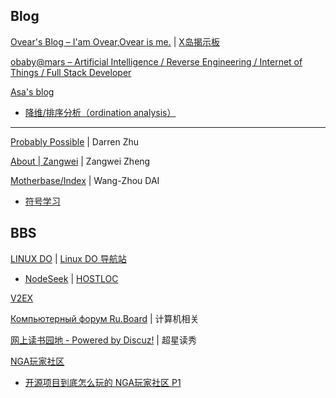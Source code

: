 
## Blog

[Ovear's Blog – I'am Ovear,Ovear is me.](https://ovear.info/) | [X岛揭示板](https://www.nmbxd1.com/Forum)

[obaby@mars – Artificial Intelligence / Reverse Engineering / Internet of Things / Full Stack Developer](https://oba.by/)

[Asa's blog](https://asa-blog.netlify.app/)

- [降维/排序分析（ordination analysis）](https://asa-blog.netlify.app/p/ordination-analysis/)

------

[Probably Possible](https://dzhu.page/) | Darren Zhu

[About | Zangwei](https://zhengzangw.github.io/) | Zangwei Zheng

[Motherbase/Index](https://daiwz.net/index.html) | Wang-Zhou DAI

- [符号学习](https://www.lamda.nju.edu.cn/sym2022/)

## BBS

[LINUX DO](https://linux.do/) | [Linux DO 导航站](https://nav.linux.do/)

- [NodeSeek](https://www.nodeseek.com/) | [HOSTLOC](https://hostloc.com/forum.php)

[V2EX](https://www.v2ex.com/)

[Компьютерный форум Ru.Board](https://forum.ru-board.com/) | 计算机相关

[网上读书园地 - Powered by Discuz!](https://www.readfree.net/bbs/) | 超星读秀

[NGA玩家社区](https://ngabbs.com/)

- [开源项目到底怎么玩的 NGA玩家社区 P1](https://ngabbs.com/read.php?tid=41963007&_fp=4)
